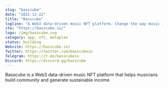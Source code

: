 ```yaml
---
slug: "basscube"
date: "2021-11-22"
title: "Basscube"
logline: "A Web3 data-driven music NFT platform. Change the way music is valued."
cta: "https://basscube.io/"
logo: /img/basscube.svg
category: app, nft, metaplex
status: building
Website: https://basscube.io/
Twitter: https://twitter.com/basscubeio
Telegram: https://t.me/basscubeio
Discord: https://discord.gg/basscube
---
```


Basscube is a Web3 data-driven music NFT platform that helps musicians build community and generate sustainable income. 
